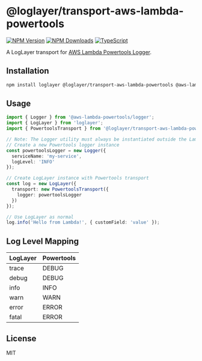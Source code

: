# @loglayer/transport-aws-lambda-powertools

[![NPM Version](https://img.shields.io/npm/v/%40loglayer%2Ftransport-aws-lambda-powertools)](https://www.npmjs.com/package/@loglayer/transport-aws-lambda-powertools)
[![NPM Downloads](https://img.shields.io/npm/dm/%40loglayer%2Ftransport-aws-lambda-powertools)](https://www.npmjs.com/package/@loglayer/transport-aws-lambda-powertools)
[![TypeScript](https://img.shields.io/badge/%3C%2F%3E-TypeScript-%230074c1.svg)](http://www.typescriptlang.org/)

A LogLayer transport for [AWS Lambda Powertools Logger](https://docs.powertools.aws.dev/lambda/typescript/latest/core/logger/).

## Installation

```bash
npm install loglayer @loglayer/transport-aws-lambda-powertools @aws-lambda-powertools/logger
```

## Usage

```typescript
import { Logger } from '@aws-lambda-powertools/logger';
import { LogLayer } from 'loglayer';
import { PowertoolsTransport } from '@loglayer/transport-aws-lambda-powertools';

// Note: The Logger utility must always be instantiated outside the Lambda handler
// Create a new Powertools logger instance
const powertoolsLogger = new Logger({
  serviceName: 'my-service',
  logLevel: 'INFO'
});

// Create LogLayer instance with Powertools transport
const log = new LogLayer({
  transport: new PowertoolsTransport({
    logger: powertoolsLogger
  })
});

// Use LogLayer as normal
log.info('Hello from Lambda!', { customField: 'value' });
```

## Log Level Mapping

| LogLayer | Powertools |
|----------|------------|
| trace    | DEBUG      |
| debug    | DEBUG      |
| info     | INFO       |
| warn     | WARN       |
| error    | ERROR      |
| fatal    | ERROR      |

## License

MIT 